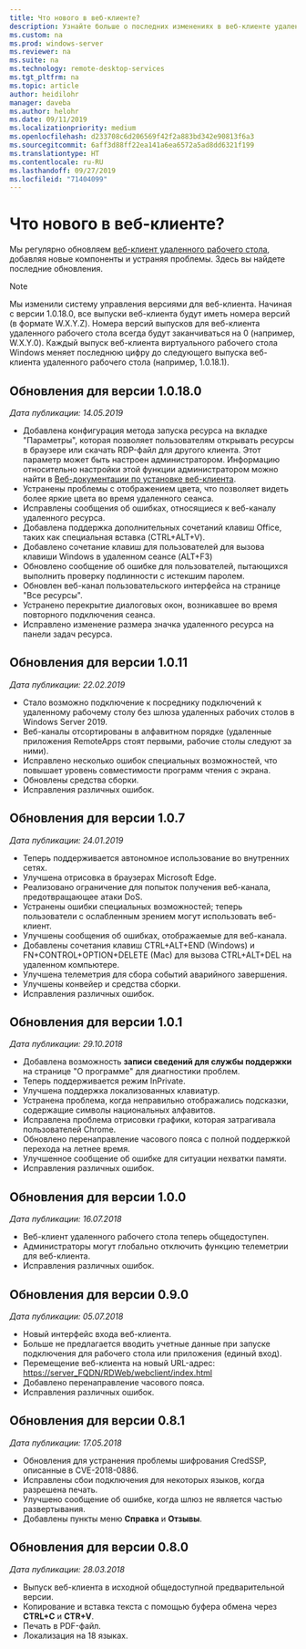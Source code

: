 ```yaml
---
title: Что нового в веб-клиенте?
description: Узнайте больше о последних изменениях в веб-клиенте удаленного рабочего стола.
ms.custom: na
ms.prod: windows-server
ms.reviewer: na
ms.suite: na
ms.technology: remote-desktop-services
ms.tgt_pltfrm: na
ms.topic: article
author: heidilohr
manager: daveba
ms.author: helohr
ms.date: 09/11/2019
ms.localizationpriority: medium
ms.openlocfilehash: d233708c6d206569f42f2a883bd342e90813f6a3
ms.sourcegitcommit: 6aff3d88ff22ea141a6ea6572a5ad8dd6321f199
ms.translationtype: HT
ms.contentlocale: ru-RU
ms.lasthandoff: 09/27/2019
ms.locfileid: "71404099"
---
```

# <a name="whats-new-in-the-web-client"></a>Что нового в веб-клиенте?

Мы регулярно обновляем [веб-клиент удаленного рабочего стола](remote-desktop-web-client.md), добавляя новые компоненты и устраняя проблемы. Здесь вы найдете последние обновления.

> [!NOTE]
> Мы изменили систему управления версиями для веб-клиента. Начиная с версии 1.0.18.0, все выпуски веб-клиента будут иметь номера версий (в формате W.X.Y.Z). Номера версий выпусков для веб-клиента удаленного рабочего стола всегда будут заканчиваться на 0 (например, W.X.Y.0). Каждый выпуск веб-клиента виртуального рабочего стола Windows меняет последнюю цифру до следующего выпуска веб-клиента удаленного рабочего стола (например, 1.0.18.1).

## <a name="updates-for-version-10180"></a>Обновления для версии 1.0.18.0
*Дата публикации: 14.05.2019*

- Добавлена конфигурация метода запуска ресурса на вкладке "Параметры", которая позволяет пользователям открывать ресурсы в браузере или скачать RDP-файл для другого клиента. Этот параметр может быть настроен администратором. Информацию относительно настройки этой функции администратором можно найти в [Веб-документации по установке веб-клиента](remote-desktop-web-client-admin.md).
- Устранены проблемы с отображением цвета, что позволяет видеть более яркие цвета во время удаленного сеанса.
- Исправлены сообщения об ошибках, относящиеся к веб-каналу удаленного ресурса. 
- Добавлена поддержка дополнительных сочетаний клавиш Office, таких как специальная вставка (CTRL+ALT+V).
- Добавлено сочетание клавиш для пользователей для вызова клавиши Windows в удаленном сеансе (ALT+F3)
- Обновлено сообщение об ошибке для пользователей, пытающихся выполнить проверку подлинности с истекшим паролем.
- Обновлен веб-канал пользовательского интерфейса на странице "Все ресурсы".
- Устранено перекрытие диалоговых окон, возникавшее во время повторного подключения сеанса.
- Исправлено изменение размера значка удаленного ресурса на панели задач ресурса.

## <a name="updates-for-version-1011"></a>Обновления для версии 1.0.11
*Дата публикации: 22.02.2019*

- Стало возможно подключение к посреднику подключений к удаленному рабочему столу без шлюза удаленных рабочих столов в Windows Server 2019.
- Веб-каналы отсортированы в алфавитном порядке (удаленные приложения RemoteApps стоят первыми, рабочие столы следуют за ними).
- Исправлено несколько ошибок специальных возможностей, что повышает уровень совместимости программ чтения с экрана.
- Обновлены средства сборки.
- Исправления различных ошибок.

## <a name="updates-for-version-107"></a>Обновления для версии 1.0.7
*Дата публикации: 24.01.2019*

- Теперь поддерживается автономное использование во внутренних сетях.
- Улучшена отрисовка в браузерах Microsoft Edge.
- Реализовано ограничение для попыток получения веб-канала, предотвращающее атаки DoS.
- Устранены ошибки специальных возможностей; теперь пользователи с ослабленным зрением могут использовать веб-клиент.
- Улучшены сообщения об ошибках, отображаемые для веб-канала.
- Добавлены сочетания клавиш CTRL+ALT+END (Windows) и FN+CONTROL+OPTION+DELETE (Mac) для вызова CTRL+ALT+DEL на удаленном компьютере.
- Улучшена телеметрия для сбора событий аварийного завершения.
- Улучшены конвейер и средства сборки.
- Исправления различных ошибок.

## <a name="updates-for-version-101"></a>Обновления для версии 1.0.1
*Дата публикации: 29.10.2018*

- Добавлена возможность **записи сведений для службы поддержки** на странице "О программе" для диагностики проблем.
- Теперь поддерживается режим InPrivate.
- Улучшена поддержка локализованных клавиатур.
- Устранена проблема, когда неправильно отображались подсказки, содержащие символы национальных алфавитов.
- Исправлена проблема отрисовки графики, которая затрагивала пользователей Chrome.
- Обновлено перенаправление часового пояса с полной поддержкой перехода на летнее время.
- Улучшенное сообщение об ошибке для ситуации нехватки памяти.
- Исправления различных ошибок.

## <a name="updates-for-version-100"></a>Обновления для версии 1.0.0
*Дата публикации: 16.07.2018*

- Веб-клиент удаленного рабочего стола теперь общедоступен.
- Администраторы могут глобально отключить функцию телеметрии для веб-клиента.
- Исправления различных ошибок.

## <a name="updates-for-version-090"></a>Обновления для версии 0.9.0
*Дата публикации: 05.07.2018*

- Новый интерфейс входа веб-клиента.
- Больше не предлагается вводить учетные данные при запуске подключения для рабочего стола или приложения (единый вход).
- Перемещение веб-клиента на новый URL-адрес: <https://server_FQDN/RDWeb/webclient/index.html>
- Добавлено перенаправление часового пояса.
- Исправления различных ошибок.

## <a name="updates-for-version-081"></a>Обновления для версии 0.8.1
*Дата публикации: 17.05.2018*

- Обновления для устранения проблемы шифрования CredSSP, описанные в CVE-2018-0886.
- Исправлены сбои подключения для некоторых языков, когда разрешена печать.
- Улучшено сообщение об ошибке, когда шлюз не является частью развертывания.
- Добавлены пункты меню **Справка** и **Отзывы**.

## <a name="updates-for-version-080"></a>Обновления для версии 0.8.0
*Дата публикации: 28.03.2018*

- Выпуск веб-клиента в исходной общедоступной предварительной версии.
- Копирование и вставка текста с помощью буфера обмена через **CTRL+C** и **CTR+V**.
- Печать в PDF-файл.
- Локализация на 18 языках.
 
